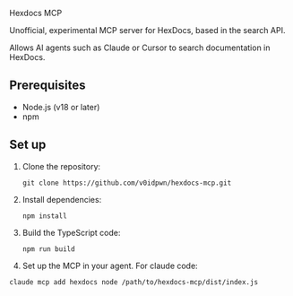  Hexdocs MCP

Unofficial, experimental MCP server for HexDocs, based in the search API.

Allows AI agents such as Claude or Cursor to search documentation in HexDocs.

## Prerequisites

- Node.js (v18 or later)
- npm

## Set up

1. Clone the repository:
   ```
   git clone https://github.com/v0idpwn/hexdocs-mcp.git
   ```

2. Install dependencies:
   ```
   npm install
   ```

3. Build the TypeScript code:
   ```
   npm run build
   ```

4. Set up the MCP in your agent. For claude code:
  ```
  claude mcp add hexdocs node /path/to/hexdocs-mcp/dist/index.js
  ```
